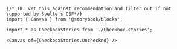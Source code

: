 ```mdx filename="Checkbox.mdx" renderer="common" language="mdx"
{/* TK: vet this against recommendation and filter out if not supported by Svelte's CSF*/}
import { Canvas } from '@storybook/blocks';

import * as CheckboxStories from './Checkbox.stories';

<Canvas of={CheckboxStories.Unchecked} />
```
